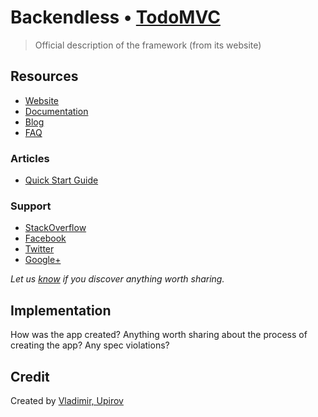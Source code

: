 # Backendless • [TodoMVC](http://todomvc.com/examples/backendless)

> Official description of the framework (from its website)


## Resources

- [Website](https://backendless.com/)
- [Documentation](https://backendless.com/documentation/users/js/users_overview.htm)
- [Blog](https://backendless.com/blog/)
- [FAQ](http://support.backendless.com/knowledge-base/faqs)

### Articles

- [Quick Start Guide](https://backendless.com/mobile-developers/quick-start-guide-for-javascript/)

### Support

- [StackOverflow](http://stackoverflow.com/questions/tagged/backendless)
- [Facebook](https://www.facebook.com/backendless)
- [Twitter](https://twitter.com/Backendless)
- [Google+](https://plus.google.com/+Backendless-mBaaS/posts)
  	
*Let us [know](https://github.com/tastejs/todomvc/issues) if you discover anything worth sharing.*


## Implementation

How was the app created? Anything worth sharing about the process of creating the app? Any spec violations?


## Credit

Created by [Vladimir, Upirov](https://github.com/Valodya)